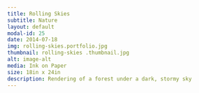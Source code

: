```yaml
---
title: Rolling Skies
subtitle: Nature
layout: default
modal-id: 25
date: 2014-07-18
img: rolling-skies.portfolio.jpg
thumbnail: rolling-skies .thumbnail.jpg
alt: image-alt
media: Ink on Paper
size: 18in x 24in
description: Rendering of a forest under a dark, stormy sky
---
```

